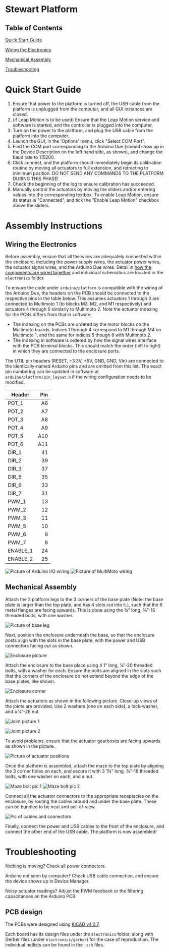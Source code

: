 # Stewart Platform

## Table of Contents
[Quick Start Guide](#qsg)

[Wiring the Electronics](#wiring)

[Mechanical Assembly](#mech)

[Troubleshooting](#ts)

<a name="qsg"/>

# Quick Start Guide
1. Ensure that power to the platform is turned off, the USB cable from the platform is unplugged from the computer, and all GUI instances are closed.
2. (if Leap Motion is to be used) Ensure that the Leap Motion service and software is started, and the controller is plugged into the computer.
3. Turn on the power to the platform, and plug the USB cable from the platform into the computer.
4. Launch the GUI; in the 'Options' menu, click "Select COM Port".
5. Find the COM port corresponding to the Arduino Due (should show up in the Device Description on the left hand side, as shown), and change the baud rate to 115200.
6. Click connect, and the platform should immediately begin its calibration routine by moving all actuators to full extension, and retracting to minimum position. DO NOT SEND ANY COMMANDS TO THE PLATFORM DURING THIS PHASE!
7. Check the beginning of the log to ensure calibration has succeeded.
8. Manually control the actuators by moving the sliders and/or entering values into the corresponding textbox. To enable Leap Motion, ensure its status is "Connected", and tick the "Enable Leap Motion" checkbox above the sliders.

# Assembly Instructions

<a name="wiring"/>

## Wiring the Electronics

Before assembly, ensure that all the wires are adequately connected within the enclosure, including the power supply wires, the actuator power wires, the actuator signal wires, and the Arduino Due wires. Detail in [how the components are wired together](electronics/electronics_layout.pdf) and individual schematics are located in the `electronics` folder.

To ensure the code under `arduino/platform` is compatible with the wiring of the Arduino Due, the headers on the PCB should be connected to the respective pins in the table below. This assumes actuators 1 through 3 are connected to Multimoto 1 (to blocks M3, M2, and M1 respectively) and actuators 4 through 6 similarly to Multimoto 2. Note the actuator indexing for the PCBs differs from that in software.
- The indexing on the PCBs are ordered by the motor blocks on the Multimoto boards. Indices 1 through 4 correspond to M1 through M4 on Multimoto 1, and the same for indices 5 though 8 with Multimoto 2.
- The indexing in software is ordered by how the signal wires interface with the PCB terminal blocks. This should match the order (left to right) in which they are connected to the enclosure ports.

The UTIL pin headers (RESET, +3.3V, +5V, GND, GND, Vin) are connected to the identically-named Arduino pins and are omitted from this list. The exact pin numbering can be updated in software at `arduino/platform/pin_layout.h` if the wiring configuration needs to be modified.

| Header   | Pin |
|----------|----:|
| POT_1    |  A6 |
| POT_2    |  A7 |
| POT_3    |  A8 |
| POT_4    |  A9 |
| POT_5    | A10 |
| POT_6    | A11 |
| DIR_1    |  41 |
| DIR_2    |  39 |
| DIR_3    |  37 |
| DIR_5    |  35 |
| DIR_6    |  33 |
| DIR_7    |  31 |
| PWM_1    |  13 |
| PWM_2    |  12 |
| PWM_3    |  11 |
| PWM_5    |  10 |
| PWM_6    |   9 |
| PWM_7    |   8 |
| ENABLE_1 |  24 |
| ENABLE_2 |  25 |

![Picture of Arduino I/O wiring](images/SignalWiring.jpg)
![Picture of MultiMoto wiring](images/MultiMotos.jpg)

<a name="mech"/>

## Mechanical Assembly

Attach the 3 platform legs to the 3 corners of the base plate (Note: the base plate is larger than the top plate, and has 4 slots cut into it.), such that the 6 metal flanges are facing upwards. This is done using the ¾” long, ⅜”-16 threaded bolts, with one washer.

![Picture of base leg](images/BaseLeg.jpg)

Next, position the enclosure underneath the base, so that the enclosure posts align with the slots in the base plate, with the power and USB connectors facing out as shown.

![Enclosure picture](images/EnclosureFront.jpg)

Attach the enclosure to the base place using 4 1” long,  ¼”-20 threaded bolts, with a washer for each. Ensure the bolts are aligned in the slots such that the corners of the enclosure do not extend beyond the edge of the base plates, like shown.

![Enclosure corner](images/EnclosureCorner.jpg)

Attach the actuators as shown in the following picture. Close-up views of the joints are provided. Use 2 washers (one on each side), a lock-washer, and a ¼”-28 nut.

![Joint picture 1](images/BasePlateJoint1.jpg)

![Joint picture 2](images/BasePlateJoint2.jpg)

To avoid problems, ensure that the actuator gearboxes are facing upwards as shown in the picture.

![Picture of actuator positions](images/ActuatorPositioning.jpg)

Once the platform is assembled, attach the maze to the top plate by aligning the 3 corner holes on each, and secure it with 3 1¼” long, ⅜”-16 threaded bolts, with one washer on each, and a nut.

![Maze bolt pic 1](images/MazeScrewBottom.jpg)
![Maze bolt pic 2](images/MazeScrewTop.jpg)

Connect all the actuator connectors to the appropriate receptacles on the enclosure, by routing the cables around and under the base plate. These can be bundled to be neat and out-of-view.

![Pic of cables and connectors](images/ActuatorOutside.jpg)

Finally, connect the power and USB cables to the front of the enclosure, and connect the other end of the USB cable. The platform is now assembled!

<a name="ts"/>

# Troubleshooting

Nothing is moving? Check all power connectors.

Arduino not seen by computer? Check USB cable connection, and ensure the device shows up in Device Manager.

Noisy actuator readings? Adjust the PWM feedback or the filtering capacitances on the Arduino PCB.

 
## PCB design
The PCBs were designed using [KiCAD v4.0.7](http://kicad.org/).

Each board has its design files under the `electronics` folder, along with Gerber files (under `electronics/gerber`) for the case of reproduction. The individual netlists can be found in the `.sch` files.
